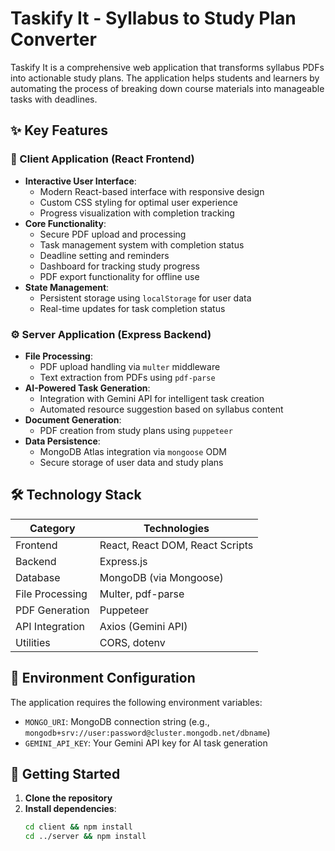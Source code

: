 # Taskify It - Syllabus to Study Plan Converter

Taskify It is a comprehensive web application that transforms syllabus PDFs into actionable study plans. The application helps students and learners by automating the process of breaking down course materials into manageable tasks with deadlines.

## ✨ Key Features

### 📱 Client Application (React Frontend)
- **Interactive User Interface**:
  - Modern React-based interface with responsive design
  - Custom CSS styling for optimal user experience
  - Progress visualization with completion tracking
- **Core Functionality**:
  - Secure PDF upload and processing
  - Task management system with completion status
  - Deadline setting and reminders
  - Dashboard for tracking study progress
  - PDF export functionality for offline use
- **State Management**:
  - Persistent storage using `localStorage` for user data
  - Real-time updates for task completion status

### ⚙️ Server Application (Express Backend)
- **File Processing**:
  - PDF upload handling via `multer` middleware
  - Text extraction from PDFs using `pdf-parse`
- **AI-Powered Task Generation**:
  - Integration with Gemini API for intelligent task creation
  - Automated resource suggestion based on syllabus content
- **Document Generation**:
  - PDF creation from study plans using `puppeteer`
- **Data Persistence**:
  - MongoDB Atlas integration via `mongoose` ODM
  - Secure storage of user data and study plans

## 🛠 Technology Stack

| Category        | Technologies                          |
|-----------------|---------------------------------------|
| Frontend        | React, React DOM, React Scripts       |
| Backend         | Express.js                            |
| Database        | MongoDB (via Mongoose)                |
| File Processing | Multer, pdf-parse                     |
| PDF Generation  | Puppeteer                             |
| API Integration | Axios (Gemini API)                    |
| Utilities       | CORS, dotenv                          |

## 🔐 Environment Configuration

The application requires the following environment variables:

- `MONGO_URI`: MongoDB connection string (e.g., `mongodb+srv://user:password@cluster.mongodb.net/dbname`)
- `GEMINI_API_KEY`: Your Gemini API key for AI task generation

## 🚀 Getting Started

1. **Clone the repository**
2. **Install dependencies**:
   ```bash
   cd client && npm install
   cd ../server && npm install
   ```
